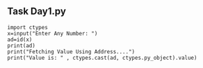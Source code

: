 ## Task Day1.py ##



```
import ctypes
x=input("Enter Any Number: ")
ad=id(x)
print(ad)
print("Fetching Value Using Address....")
print("Value is: " , ctypes.cast(ad, ctypes.py_object).value)
```
